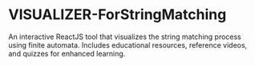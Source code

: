 # VISUALIZER-ForStringMatching
An interactive ReactJS tool that visualizes the string matching process using finite automata. Includes educational resources, reference videos, and quizzes for enhanced learning.
